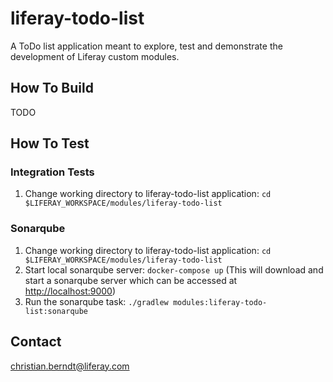 # liferay-todo-list
A ToDo list application meant to explore, test and demonstrate the development of Liferay custom modules.

## How To Build

TODO

## How To Test

### Integration Tests

1. Change working directory to liferay-todo-list application: `cd $LIFERAY_WORKSPACE/modules/liferay-todo-list`

### Sonarqube

1. Change working directory to liferay-todo-list application: `cd $LIFERAY_WORKSPACE/modules/liferay-todo-list`
1. Start local sonarqube server: `docker-compose up` (This will download and start a sonarqube server which can be accessed at [http://localhost:9000](http://localhost:9000))
1. Run the sonarqube task: `./gradlew modules:liferay-todo-list:sonarqube`

## Contact

christian.berndt@liferay.com

